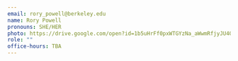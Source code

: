 ```yaml
---
email: rory_powell@berkeley.edu
name: Rory Powell
pronouns: SHE/HER
photo: https://drive.google.com/open?id=1b5uHrFf0pxWTGYzNa_aWwmRfjyJU4Qqf
role: ""
office-hours: TBA
---
```

